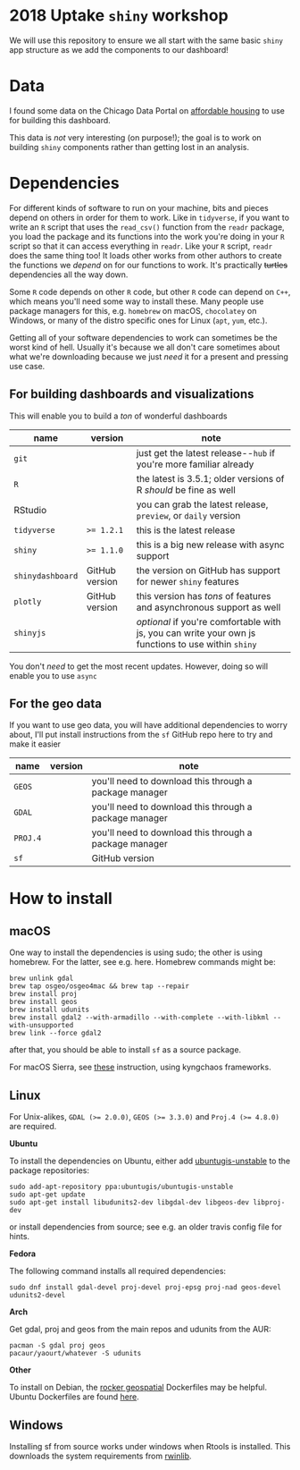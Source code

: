 # 2018 Uptake `shiny` workshop

We will use this repository to ensure we all start with the same basic `shiny` app structure as we add the components to our dashboard! 

# Data

I found some data on the Chicago Data Portal on [affordable housing](https://data.cityofchicago.org/Community-Economic-Development/Affordable-Housing-Units-by-Community-Area/yvj4-y3fb) to use for building this dashboard.

This data is _not_ very interesting (on purpose!); the goal is to work on building `shiny` components rather than getting lost in an analysis.

# Dependencies

For different kinds of software to run on your machine, bits and pieces depend on others in order for them to work. Like in `tidyverse`, if you want to write an `R` script that uses the `read_csv()` function from the `readr` package, you load the package and its functions into the work you're doing in your `R` script so that it can access everything in `readr`. Like your `R` script, `readr` does the same thing too! It loads other works from other authors to create the functions we _depend_ on for our functions to work. It's practically ~~turtles~~ dependencies all the way down.

Some `R` code depends on other `R` code, but other `R` code can depend on `C++`, which means you'll need some way to install these. Many people use package managers for this, e.g. `homebrew` on macOS, `chocolatey` on Windows, or many of the distro specific ones for Linux (`apt`, `yum`, etc.).

Getting all of your software dependencies to work can sometimes be the worst kind of hell. Usually it's because we all don't care sometimes about what we're downloading because we just _need_ it for a present and pressing use case.

## For building dashboards and visualizations

This will enable you to build a _ton_ of wonderful dashboards

name | version | note
--- | --- | ---
`git` | | just get the latest release--`hub` if you're more familiar already 
`R` | | the latest is 3.5.1; older versions of R _should_ be fine as well
RStudio | | you can grab the latest release, `preview`, or `daily` version
`tidyverse` | `>= 1.2.1` | this is the latest release
`shiny` | `>= 1.1.0` | this is a big new release with async support
`shinydashboard` | GitHub version | the version on GitHub has support for newer `shiny` features 
`plotly` | GitHub version | this version has _tons_ of features and asynchronous support as well
`shinyjs` | | _optional_ if you're comfortable with js, you can write your own js functions to use within `shiny`

You don't _need_ to get the most recent updates. However, doing so will enable you to use `async`

## For the geo data

If you want to use geo data, you will have additional dependencies to worry about, I'll put install instructions from the `sf` GitHub repo here to try and make it easier

name | version | note
--- | --- | ---
`GEOS` | | you'll need to download this through a package manager
`GDAL` | | you'll need to download this through a package manager
`PROJ.4` | | you'll need to download this through a package manager
`sf` | | GitHub version

# How to install

## macOS

One way to install the dependencies is using sudo; the other is using homebrew. For the latter, see e.g. here. Homebrew commands might be:

```
brew unlink gdal
brew tap osgeo/osgeo4mac && brew tap --repair
brew install proj
brew install geos
brew install udunits
brew install gdal2 --with-armadillo --with-complete --with-libkml --with-unsupported
brew link --force gdal2
```

after that, you should be able to install `sf` as a source package.

For macOS Sierra, see [these](https://stat.ethz.ch/pipermail/r-sig-mac/2017-June/012429.html) instruction, using kyngchaos frameworks.

## Linux

For Unix-alikes, `GDAL (>= 2.0.0)`, `GEOS (>= 3.3.0)` and `Proj.4 (>= 4.8.0)` are required.

__Ubuntu__

To install the dependencies on Ubuntu, either add [ubuntugis-unstable](http://ppa.launchpad.net/ubuntugis/ubuntugis-unstable/ubuntu/) to the package repositories:

```
sudo add-apt-repository ppa:ubuntugis/ubuntugis-unstable
sudo apt-get update
sudo apt-get install libudunits2-dev libgdal-dev libgeos-dev libproj-dev 
```

or install dependencies from source; see e.g. an older travis config file for hints.

__Fedora__

The following command installs all required dependencies:

```
sudo dnf install gdal-devel proj-devel proj-epsg proj-nad geos-devel udunits2-devel
```

__Arch__

Get gdal, proj and geos from the main repos and udunits from the AUR:

```
pacman -S gdal proj geos
pacaur/yaourt/whatever -S udunits
```

__Other__

To install on Debian, the [rocker geospatial](https://github.com/rocker-org/geospatial) Dockerfiles may be helpful. Ubuntu Dockerfiles are found [here](https://github.com/r-spatial/sf/tree/master/inst/docker).

## Windows

Installing sf from source works under windows when Rtools is installed. This downloads the system requirements from [rwinlib](https://github.com/rwinlib/).
